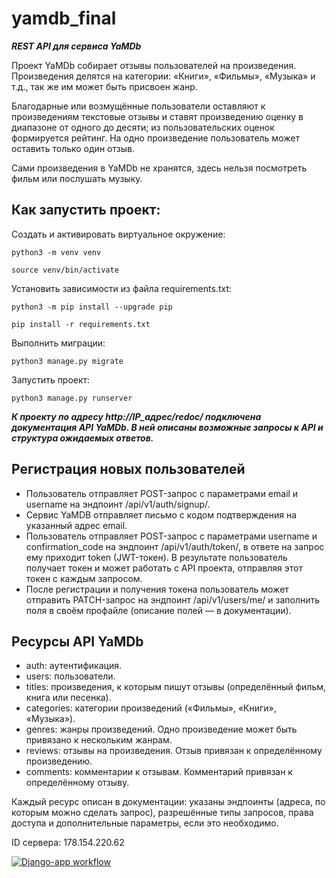 # yamdb_final
_**REST API для сервиса YaMDb**_

Проект YaMDb собирает отзывы пользователей на произведения.
Произведения делятся на категории: «Книги», «Фильмы», «Музыка» и т.д., так же им может быть присвоен жанр.

Благодарные или возмущённые пользователи оставляют к произведениям текстовые отзывы и ставят произведению оценку в диапазоне от одного до десяти; из пользовательских оценок формируется рейтинг. На одно произведение пользователь может оставить только один отзыв.

Сами произведения в YaMDb не хранятся, здесь нельзя посмотреть фильм или послушать музыку.

## Как запустить проект:

Cоздать и активировать виртуальное окружение:
```
python3 -m venv venv
```
```
source venv/bin/activate
```
Установить зависимости из файла requirements.txt:
```
python3 -m pip install --upgrade pip
```
```
pip install -r requirements.txt
```
Выполнить миграции:
```
python3 manage.py migrate
```
Запустить проект:
```
python3 manage.py runserver
```

_**К проекту по адресу http://IP_адрес/redoc/ подключена документация API YaMDb. В ней описаны возможные запросы к API и структура ожидаемых ответов.**_


## Регистрация новых пользователей

- Пользователь отправляет POST-запрос с параметрами email и username на эндпоинт /api/v1/auth/signup/.
- Сервис YaMDB отправляет письмо с кодом подтверждения на указанный адрес email.
- Пользователь отправляет POST-запрос с параметрами username и confirmation_code на эндпоинт /api/v1/auth/token/, в ответе на запрос ему приходит token (JWT-токен).
В результате пользователь получает токен и может работать с API проекта, отправляя этот токен с каждым запросом.
- После регистрации и получения токена пользователь может отправить PATCH-запрос на эндпоинт /api/v1/users/me/ и заполнить поля в своём профайле (описание полей — в документации).

## Ресурсы API YaMDb

- auth: аутентификация.
- users: пользователи.
- titles: произведения, к которым пишут отзывы (определённый фильм, книга или песенка).
- categories: категории произведений («Фильмы», «Книги», «Музыка»).
- genres: жанры произведений. Одно произведение может быть привязано к нескольким жанрам.
- reviews: отзывы на произведения. Отзыв привязан к определённому произведению.
- comments: комментарии к отзывам. Комментарий привязан к определённому отзыву.

Каждый ресурс описан в документации: указаны эндпоинты (адреса, по которым можно сделать запрос), разрешённые типы запросов, права доступа и дополнительные параметры, если это необходимо.

ID сервера: 178.154.220.62

[![Django-app workflow](https://github.com/Kirill2434/yamdb_final/actions/workflows/yamdb_workflow.yml/badge.svg)](https://github.com/Kirill2434/yamdb_final/actions/workflows/yamdb_workflow.yml)